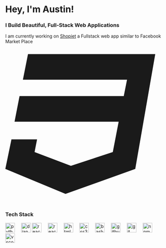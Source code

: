 # Hey, I'm Austin!

### I Build Beautiful, Full-Stack Web Applications

I am currently working on [Shopiet](https://github.com/AustinMaturure/Shopiet) a Fullstack web app similar to Facebook Market Place
<svg aria-hidden="true" focusable="false" data-prefix="fab" data-icon="css3" class="svg-inline--fa fa-css3 " role="img" xmlns="http://www.w3.org/2000/svg" viewBox="0 0 512 512"><path fill="currentColor" d="M480 32l-64 368-223.3 80L0 400l19.6-94.8h82l-8 40.6L210 390.2l134.1-44.4 18.8-97.1H29.5l16-82h333.7l10.5-52.7H56.3l16.3-82H480z"></path></svg>

### Tech Stack 

<div align="left">
  <img src="https://cdn.jsdelivr.net/gh/devicons/devicon/icons/python/python-original.svg" height="30" alt="python logo"  />
  <img width="12" />
  <img src="https://skillicons.dev/icons?i=aws" height="30" alt="django logo"  />
  <img src="https://cdn.jsdelivr.net/gh/devicons/devicon/icons/react/react-original.svg" height="30" alt="react logo"  />
  <img width="12" />
  <img src="https://cdn.jsdelivr.net/gh/devicons/devicon/icons/javascript/javascript-original.svg" height="30" alt="react logo"  />
  <img width="12" />
  <img src="https://cdn.jsdelivr.net/gh/devicons/devicon/icons/html5/html5-original.svg" height="30" alt="html5 logo"  />
  <img width="12" />
  <img src="https://cdn.jsdelivr.net/gh/devicons/devicon/icons/css3/css3-original.svg" height="30" alt="css3 logo"  />
  <img width="12" />
  <img src="https://cdn.jsdelivr.net/gh/devicons/devicon/icons/bash/bash-original.svg" height="30" alt="bash logo"  />
  <img width="12" />
  <img src="https://cdn.jsdelivr.net/gh/devicons/devicon/icons/docker/docker-original.svg" height="30" alt="github logo"  />
  <img width="12" />
  <img src="https://cdn.jsdelivr.net/gh/devicons/devicon/icons/git/git-original.svg" height="30" alt="git logo"  />
  <img width="12" />
  <img src="https://cdn.jsdelivr.net/gh/devicons/devicon/icons/npm/npm-original-wordmark.svg" height="30" alt="npm logo"  />
  <img width="12" />
  <img src="https://cdn.jsdelivr.net/gh/devicons/devicon/icons/vscode/vscode-original.svg" height="30" alt="vscode logo"  />
  <img width="12" />
 
</div>

